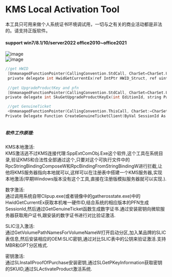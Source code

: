 # KMS Local Activation Tool  
本工具只可用来做个人系统证书环境调试用，一切与之有关的商业活动都是非法的。请支持正版软件。

#### support win7/8.1/10/server2022 office2010~office2021

![image](https://github.com/laomms/KmsTool/blob/main/kms.JPG)     
![image](https://github.com/laomms/KmsTool/blob/main/kms2.png)   

```c
//get HWID
 [UnmanagedFunctionPointer(CallingConvention.StdCall, CharSet=CharSet.Unicode)]
 private delegate int HwidGetCurrentEx(ref IntPtr HWID_Struct, ref uint HWIDsize, ref IntPtr ppbValue, uint dwFlagsAndAttributes); 
 
 //get UpgradeProductKey and pfn
 [UnmanagedFunctionPointer(CallingConvention.StdCall, CharSet=CharSet.Unicode)]
private delegate int SkuGetUpgradeProductKeyEx(int EditionId, string Partner, int ChannelEnum, ref uint dwFlagsAndAttributes, ref IntPtr pPfn); 

 //get GenuineTicket
 <UnmanagedFunctionPointer(CallingConvention.ThisCall, CharSet:=CharSet.Unicode)>
Private Delegate Function CreateGenuineTicketClient(ByVal SessionId As String, ByRef dwDataSize As UInteger, ByRef pbData As IntPtr) As Integer 
 
```
##### 软件工作原理:  
KMS本地激活:  
KMS激活逃不过KMS连接代理:SppExtComObj.Exe这个软件,这个工具在系统目录,验证KMS和合法性全部通过这个,只要对这个可执行文件中的RpcStringBindingComposeW和RpcBindingFromStringBindingW进行拦截,让他将KMS服务器指向本地就可以,这样可以在注册表中搭建一个KMS服务器,实现本地激活(早期Windows版本没有这个工具,直接在注册版模拟服务器就可以实现.).

数字激活:  
通过调用系统自带Clipup.exe(或者镜像中的gatherosstate.exe)中的HwidGetCurrentEx获取本机唯一硬件ID,结合系统的相应版本的PFN生成SessionId,然后通过GetGenuineTicket函数生成数字证书.通过安装密钥向微软服务器获取用户证书,跟安装的数字证书进行对比验证激活.

SLIC注入激活:  
通过GetVolumePathNamesForVolumeNameW打开启动分区,加入某品牌的SLIC表信息,然后安装相应的OEM:SLIC密钥,通过对比SLIC表中的公钥来验证激活.支持MBR和GPT分区格式.

密钥激活:  
通过SLInstallProofOfPurchase安装密钥,通过SLGetPKeyInformation获取密钥的SKUID,通过SLActivateProduct激活系统.


















